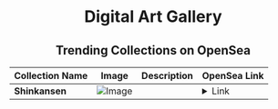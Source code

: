 <div align="center">

# Digital Art Gallery

## Trending Collections on OpenSea

| Collection Name                       | Image                                                                                     | Description                       | OpenSea Link                                                                                          |
|---------------------------------------|-------------------------------------------------------------------------------------------|-----------------------------------|--------------------------------------------------------------------------------------------------------|
| **Shinkansen** | ![Image](https://i.seadn.io/s/raw/files/1c943bded7c37cb7a8d2ee8a4bff7d34.jpg?w=500&auto=format?w=200&auto=format) |  | <details><summary>Link</summary>[Shinkansen](https://opensea.io/collection/shinkansen-2)</details> |

</div>
